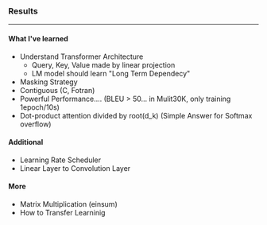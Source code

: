 ### Results
------
#### What I've learned
- Understand Transformer Architecture
  - Query, Key, Value made by linear projection
  - LM model should learn "Long Term Dependecy"
- Masking Strategy
- Contiguous (C, Fotran)
- Powerful Performance.... (BLEU > 50... in Mulit30K, only training 1epoch/10s)
- Dot-product attention divided by root(d_k) (Simple Answer for Softmax overflow)

#### Additional
- Learning Rate Scheduler
- Linear Layer to Convolution Layer

#### More
- Matrix Multiplication (einsum)
- How to Transfer Learninig